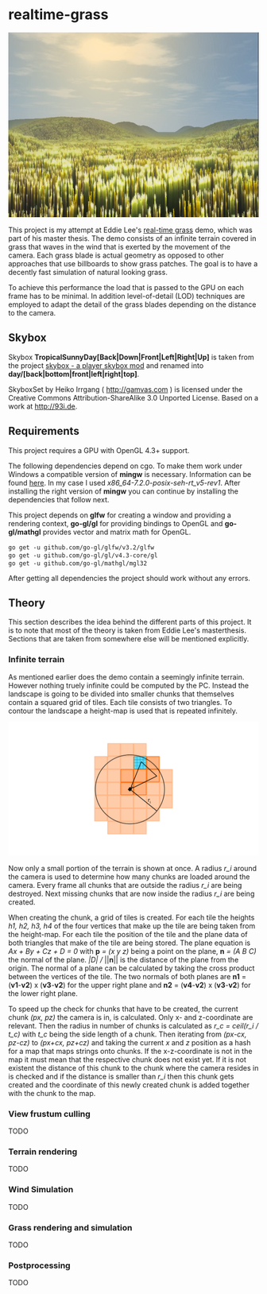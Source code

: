 # realtime-grass

![cover](/assets/images/github/cover.png)

This project is my attempt at Eddie Lee's [real-time grass](http://www.eddietree.com/#/grass/) demo, which was part of his master thesis. The demo consists of an infinite terrain covered in grass that waves in the wind that is exerted by the movement of the camera. Each grass blade is actual geometry as opposed to other approaches that use billboards to show grass patches. The goal is to have a decently fast simulation of natural looking grass.

To achieve this performance the load that is passed to the GPU on each frame has to be minimal. In addition level-of-detail (LOD) techniques are employed to adapt the detail of the grass blades depending on the distance to the camera.

## Skybox

Skybox **TropicalSunnyDay[Back|Down|Front|Left|Right|Up]** is taken from the project [skybox - a player skybox mod](http://minetest.daconcepts.com/my-main-mod-archive/sofars_mods/skybox/textures/) and renamed into **day/[back|bottom|front|left|right|top]**.

SkyboxSet by Heiko Irrgang ( http://gamvas.com ) is licensed under
the Creative Commons Attribution-ShareAlike 3.0 Unported License.
Based on a work at http://93i.de.


## Requirements
This project requires a GPU with OpenGL 4.3+ support.

The following dependencies depend on cgo. To make them work under Windows a compatible version of **mingw** is necessary. Information can be found [here](https://github.com/go-gl/glfw/issues/91). In my case I used *x86_64-7.2.0-posix-seh-rt_v5-rev1*. After installing the right version of **mingw** you can continue by installing the dependencies that follow next.

This project depends on **glfw** for creating a window and providing a rendering context, **go-gl/gl** for providing bindings to OpenGL and **go-gl/mathgl** provides vector and matrix math for OpenGL.
```
go get -u github.com/go-gl/glfw/v3.2/glfw
go get -u github.com/go-gl/gl/v4.3-core/gl
go get -u github.com/go-gl/mathgl/mgl32
```
After getting all dependencies the project should work without any errors.

## Theory

This section describes the idea behind the different parts of this project. It is to note that most of the theory is taken from Eddie Lee's masterthesis. Sections that are taken from somewhere else will be mentioned explicitly.

### Infinite terrain

As mentioned earlier does the demo contain a seemingly infinite terrain. However nothing truely infinite could be computed by the PC. Instead the landscape is going to be divided into smaller chunks that themselves contain a squared grid of tiles. Each tile consists of two triangles. To contour the landscape a height-map is used that is repeated infinitely.

![infinite terrain](/assets/images/github/infinite_terrain.png)

Now only a small portion of the terrain is shown at once. A radius *r_i* around the camera is used to determine how many chunks are loaded around the camera. Every frame all chunks that are outside the radius *r_i* are being destroyed. Next missing chunks that are now inside the radius *r_i* are being created.

When creating the chunk, a grid of tiles is created. For each tile the heights *h1, h2, h3, h4* of the four vertices that make up the tile are being taken from the height-map. For each tile the position of the tile and the plane data of both triangles that make of the tile are being stored. The plane equation is *Ax + By + Cz + D = 0* with **p** *= (x y z)* being a point on the plane, **n** *= (A B C)* the normal of the plane. *|D| /* ||**n**|| is the distance of the plane from the origin. The normal of a plane can be calculated by taking the cross product between the vertices of the tile. The two normals of both planes are **n1** = (**v1**-**v2**) x (**v3**-**v2**) for the upper right plane and **n2** = (**v4**-**v2**) x (**v3**-**v2**) for the lower right plane.

To speed up the check for chunks that have to be created, the current chunk *(px, pz)* the camera is in, is calculated. Only x- and z-coordinate are relevant. Then the radius in number of chunks is calculated as *r_c = ceil(r_i / t_c)* with *t_c* being the side length of a chunk. Then iterating from *(px-cx, pz-cz)* to *(px+cx, pz+cz)* and taking the current *x* and *z* position as a hash for a map that maps strings onto chunks. If the x-z-coordinate is not in the map it must mean that the respective chunk does not exist yet. If it is not existent the distance of this chunk to the chunk where the camera resides in is checked and if the distance is smaller than *r_i* then this chunk gets created and the coordinate of this newly created chunk is added together with the chunk to the map.

### View frustum culling

TODO

### Terrain rendering

TODO

### Wind Simulation

TODO

### Grass rendering and simulation

TODO

### Postprocessing

TODO 